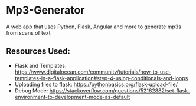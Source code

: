 # Mp3-Generator
A web app that uses Python, Flask, Angular and more to generate mp3s from scans of text

## Resources Used:
- Flask and Templates: https://www.digitalocean.com/community/tutorials/how-to-use-templates-in-a-flask-application#step-4-using-conditionals-and-loops
- Uploading files to flask: https://pythonbasics.org/flask-upload-file/
- Debug Mode: https://stackoverflow.com/questions/52162882/set-flask-environment-to-development-mode-as-default
